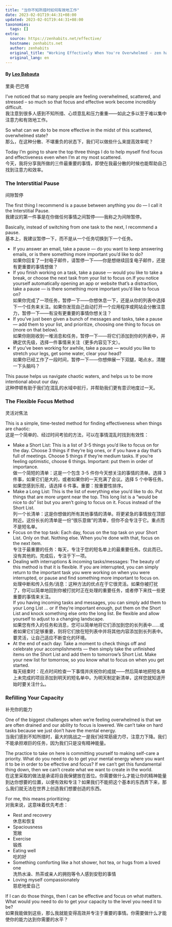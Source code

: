 ```yaml
---
title: "当你不知所措时如何有效地工作"
date: 2023-02-01T19:44:31+08:00
updated: 2023-02-01T19:44:31+08:00
taxonomies:
  tags: []
extra:
  source: https://zenhabits.net/effective/
  hostname: zenhabits.net
  author: zenhabits
  original_title: "Working Effectively When You're Overwhelmed - zen habits"
  original_lang: en
---
```


#### By [Leo Babauta](http://leobabauta.com/)  
里奥·巴巴塔

I’ve noticed that so many people are feeling overwhelmed, scattered, and stressed – so much so that focus and effective work become incredibly difficult.  
我注意到很多人感到不知所措、心烦意乱和压力重重——如此之多以至于难以集中注意力和有效地工作。

So what can we do to be more effective in the midst of this scattered, overwhelmed state?  
那么，在这种分散、不堪重负的状态下，我们可以做些什么来提高效率呢？

Today I’m going to share the top three things I do to help myself find focus and effectiveness even when I’m at my most scattered.  
今天，我将分享我所做的三件最重要的事情，即使在我最分散的时候也能帮助自己找到注意力和效率。

### The Interstitial Pause  
间隙暂停

The first thing I recommend is a pause between anything you do — I call it the Interstitial Pause.  
我建议的第一件事是在你做任何事情之间暂停——我称之为间隙暂停。

Basically, instead of switching from one task to the next, I recommend a pause.  
基本上，我建议暂停一下，而不是从一个任务切换到下一个任务。

-   If you answer an email, take a pause — do you want to keep answering emails, or is there something more important you’d like to do?  
    如果你回复了一封电子邮件，请暂停一下——你是想继续回复电子邮件，还是有更重要的事情想做？
-   If you finish working on a task, take a pause — would you like to take a break, or choose the next task from your list to focus on.If you notice yourself automatically opening an app or website that’s a distraction, take a pause — is there something more important you’d like to focus on?  
    如果你完成了一项任务，暂停一下——你想休息一下，还是从你的列表中选择下一个任务来关注。如果你发现自己自动打开一个应用程序或网站会分散注意力，暂停一下——有没有更重要的事情你想关注？
-   If you’ve just been given a bunch of messages and tasks, take a pause — add them to your list, and prioritize, choosing one thing to focus on (more on that below).  
    如果你刚刚收到一堆消息和任务，暂停一下——将它们添加到你的列表中，并确定优先级，选择一件事情来关注（更多内容见下文）。
-   If you’ve been working for awhile, take a pause — would you like to stretch your legs, get some water, clear your head?  
    如果你已经工作了一段时间，暂停一下——你想伸展一下双腿，喝点水，清醒一下头脑吗？

This pause helps us navigate chaotic waters, and helps us to be more intentional about our day.  
这种停顿有助于我们在混乱的水域中航行，并帮助我们更有意识地度过一天。

### The Flexible Focus Method  
灵活对焦法

This is a simple, time-tested method for finding effectiveness when things are chaotic:  
这是一个简单的、经过时间考验的方法，可以在事情混乱时找到有效性：

-   Make a Short List: This is a list of 3-5 things you’d like to focus on for the day. Choose 3 things if they’re big ones, or if you have a day that’s full of meetings. Choose 5 things if they’re medium tasks. If you’re feeling optimistic, choose 6 things. Important: put them in order of importance.  
    做一个简短的清单：这是一个包含 3-5 件你今天想关注的事情的清单。选择 3 件事，如果它们是大的，或者如果你的一天充满了会议。选择 5 个中等任务。如果您感到乐观，请选择 6 件事。重要：按重要性排序。
-   Make a Long List: This is the list of everything else you’d like to do. Put things that are more urgent near the top. This long list is a “would be nice to do” list but you aren’t going to focus on it. Focus instead of the Short List.  
    列一个长清单：这是你想做的所有其他事情的清单。将更紧急的事情放在顶部附近。这份长长的清单是一份“很乐意做”的清单，但你不会专注于它。重点而不是短名单。
-   Focus on the top task: Each day, focus on the top task on your Short List. Only on that. Nothing else. When you’re done with that, focus on the next item.  
    专注于最重要的任务：每天，专注于您的短名单上的最重要任务。仅此而已。没有其他的。完成后，专注于下一项。
-   Dealing with interruptions & incoming tasks/messages: The beauty of this method is that it is flexible. If you are interrupted, you can simply return to the important task you were working on when you were interrupted, or pause and find something more important to focus on.  
    处理中断和传入任务/消息：这种方法的优点在于它很灵活。如果你被打扰了，你可以简单地回到你被打扰时正在处理的重要任务，或者停下来找一些更重要的事情来关注。  
    If you having incoming tasks and messages, you can simply add them to your Long List … or if they’re important enough, put them on the Short List and knock something else onto the long list. Be flexible and allow yourself to adjust to a changing landscape.  
    如果您有传入的任务和消息，您可以简单地将它们添加到您的长列表中……或者如果它们足够重要，则将它们放在短列表中并将其他内容添加到长列表中。要灵活，让自己适应不断变化的环境。
-   At the end of each day: Take a moment to check things off and celebrate your accomplishments — then simply take the unfinished items on the Short List and add them to tomorrow’s Short List. Make your new list for tomorrow, so you know what to focus on when you get started.  
    每天结束时：花点时间检查一下事情并庆祝你的成就——然后简单地把短名单上未完成的项目添加到明天的短名单中。为明天制定新清单，这样您就知道开始时要关注什么。

### Refilling Your Capacity  
补充你的能力

One of the biggest challenges when we’re feeling overwhelmed is that we are often drained and our ability to focus is lowered. We can’t take on hard tasks because we just don’t have the mental energy.  
当我们感到不知所措时，最大的挑战之一是我们经常筋疲力尽，注意力下降。我们不能承担艰巨的任务，因为我们只是没有精神能量。

The practice to take on here is committing yourself to making self-care a priority. What do you need to do to get your mental energy where you want it to be in order to be effective and focus? If we can’t get this fundamental thing down, then we can’t create what we want to create in the world.  
在这里采取的做法是承诺将自我保健放在首位。你需要做什么才能让你的精神能量到达你想要的位置，以便有效和专注？如果我们不能把这个基本的东西弄下来，那么我们就无法在世界上创造我们想要创造的东西。

For me, this means prioritizing:  
对我来说，这意味着优先考虑：

-   Rest and recovery  
    休息和恢复
-   Spaciousness  
    宽敞
-   Exercise  
    锻炼
-   Eating well  
    吃的好
-   Something comforting like a hot shower, hot tea, or hugs from a loved one  
    洗热水澡、热茶或亲人的拥抱等令人感到安慰的事情
-   Loving myself compassionately  
    慈悲地爱自己

If I can do those things, then I can be effective and focus on what matters. What would you need to do to get your capacity to the level you need it to be?  
如果我能做到这些，那么我就能变得高效并专注于重要的事情。你需要做什么才能使你的能力达到你需要的水平？
